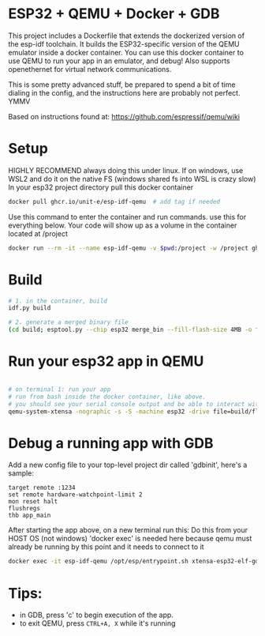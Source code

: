 # ESP32 + QEMU + Docker + GDB

This project includes a Dockerfile that extends the dockerized version of the esp-idf toolchain. 
It builds the ESP32-specific version of the QEMU emulator inside a docker container.
You can use this docker container to use QEMU to run your app in an emulator, and debug!
Also supports openethernet for virtual network communications.

This is some pretty advanced stuff, be prepared to spend a bit of time dialing in the config, and the instructions here are probably not perfect. YMMV

Based on instructions found at: https://github.com/espressif/qemu/wiki

# Setup
HIGHLY RECOMMEND always doing this under linux. If on windows, use WSL2 and do it on the native FS (windows shared fs into WSL is crazy slow)
In your esp32 project directory pull this docker container
```bash
docker pull ghcr.io/unit-e/esp-idf-qemu  # add tag if needed
```

Use this command to enter the container and run commands. use this for everything below.
Your code will show up as a volume in the container located at /project
```bash
docker run --rm -it --name esp-idf-qemu -v $pwd:/project -w /project ghcr.io/unit-e/esp-idf-qemu:v4.3.1-docker002 /bin/bash -c "bash"
```

# Build
```bash
# 1. in the container, build
idf.py build

# 2. generate a merged binary file
(cd build; esptool.py --chip esp32 merge_bin --fill-flash-size 4MB -o flash_image.bin @flash_args)
```

# Run your esp32 app in QEMU
```bash

# on terminal 1: run your app
# run from bash inside the docker container, like above.
# you should see your serial console output and be able to interact with it here
qemu-system-xtensa -nographic -s -S -machine esp32 -drive file=build/flash_image.bin,if=mtd,format=raw
```

# Debug a running app with GDB

Add a new config file to your top-level project dir called 'gdbinit', here's a sample:
```
target remote :1234
set remote hardware-watchpoint-limit 2
mon reset halt
flushregs
thb app_main
```

After starting the app above, on a new terminal run this:
Do this from your HOST OS (not windows)
'docker exec' is needed here because qemu must already be running by this point and it needs to connect to it
```bash
docker exec -it esp-idf-qemu /opt/esp/entrypoint.sh xtensa-esp32-elf-gdb build/YOUR_IMAGE_NAME.elf -x gdbinit
```

# Tips:
- in GDB, press 'c' to begin execution of the app.
- to exit QEMU, press ```CTRL+A, X``` while it's running
